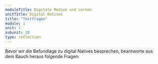 ```yaml
---
moduleTitle: Digitale Medien und Lernen
unitTitle: Digital Natives
title: "Testfragen"
module: 1
unit: 1
subunit: 20
type: reflection
---
```


Bevor wir die Befundlage zu digital Natives besprechen, beantworte aus dem Bauch heraus folgende Fragen:
